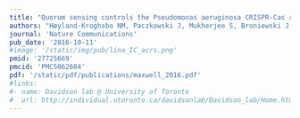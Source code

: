 ```yaml
---
title: "Quorum sensing controls the Pseudomonas aeruginosa CRISPR-Cas adaptive immune system"
authors: "Høyland-Kroghsbo NM, Paczkowski J, Mukherjee S, Broniewski J, Westra E, **Bondy-Denomy J.**, Bassler BL"
journal: 'Nature Communications'
pub_date: '2016-10-11'
#image: '/static/img/pub/lina_IC_acrs.png'
pmid: '27725669'
pmcid: 'PMC5062604'
pdf: '/static/pdf/publications/maxwell_2016.pdf'
#links:
#- name: Davidson lab @ University of Toronto
#  url: http://individual.utoronto.ca/davidsonlab/Davidson_lab/Home.html
---
```

